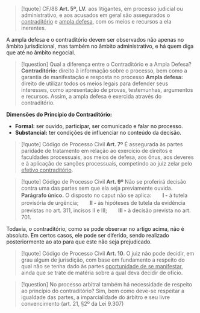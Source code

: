 
>[!quote] CF/88
>**Art. 5º, LV.** aos litigantes, em processo judicial ou administrativo, e aos acusados em geral são assegurados o <u>contraditório</u> e <u>ampla defesa</u>, com os meios e recursos a ela inerentes.

A ampla defesa e o contraditório devem ser observados não apenas no âmbito jurisdicional, mas também no âmbito administrativo, e há quem diga que até no âmbito negocial.

>[!question] Qual a diferença entre o Contraditório e a Ampla Defesa?
**Contraditório:** direito à informação sobre o processo, bem como a garantia de manifestação e resposta no processo
**Ampla defesa:** direito de utilizar todos os meios legais para defender seus interesses, como apresentação de provas, testemunhas, argumentos e recursos.
Assim, a ampla defesa é exercida através do contraditório.

**Dimensões do Princípio do Contraditório:**
- **Formal:** ser ouvido, participar, ser comunicado e falar no processo.
- **Substancial:** ter condições de influenciar no conteúdo da decisão.

>[!quote] Código de Processo Civil
>**Art. 7º** É assegurada às partes paridade de tratamento em relação ao exercício de direitos e faculdades processuais, aos meios de defesa, aos ônus, aos deveres e à aplicação de sanções processuais, competindo ao juiz zelar pelo <u>efetivo contraditório</u>.

>[!quote] Código de Processo Civil
>**Art. 9º** Não se proferirá decisão contra uma das partes sem que ela seja previamente ouvida.
>**Parágrafo único.** O disposto no caput não se aplica:
>ㅤㅤ**I -** à tutela provisória de urgência;
>ㅤㅤ**II -** às hipóteses de tutela da evidência previstas no art. 311, incisos II e III;
>ㅤㅤ**III -** à decisão prevista no art. 701.

Todavia, o contraditório, como se pode observar no artigo acima, não é absoluto. Em certos casos, ele pode ser diferido, sendo realizado posteriormente ao ato para que este não seja prejudicado.

>[!quote] Código de Processo Civil
>**Art. 10**. O juiz não pode decidir, em grau algum de jurisdição, com base em fundamento a respeito do qual não se tenha dado às partes <u>oportunidade de se manifestar</u>, ainda que se trate de matéria sobre a qual deva decidir de ofício.

>[!question] No processo arbitral também há necessidade de respeito ao princípio do contraditório?
Sim, bem como deve-se respeitar a igualdade das partes, a imparcialidade do árbitro e seu livre convencimento (art. 21, §2º da Lei 9.307)
